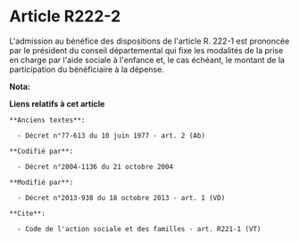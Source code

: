 # Article R222-2

L'admission au bénéfice des dispositions de l'article R. 222-1 est prononcée par le président du conseil départemental qui
fixe les modalités de la prise en charge par l'aide sociale à l'enfance et, le cas échéant, le montant de la participation du
bénéficiaire à la dépense.

**Nota:**



**Liens relatifs à cet article**

	**Anciens textes**:

	  - Décret n°77-613 du 10 juin 1977 - art. 2 (Ab)

	**Codifié par**:

	  - Décret n°2004-1136 du 21 octobre 2004

	**Modifié par**:

	  - Décret n°2013-938 du 18 octobre 2013 - art. 1 (VD)

	**Cite**:

	  - Code de l'action sociale et des familles - art. R221-1 (VT)
